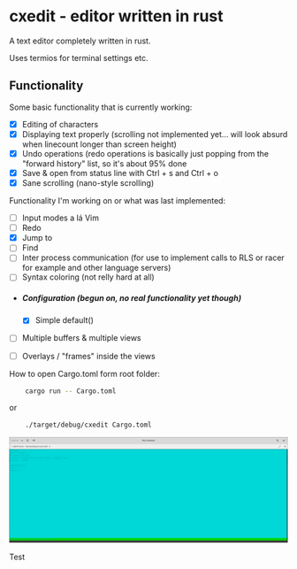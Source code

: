 # cxedit - editor written in rust
A text editor completely written in rust.

Uses termios for terminal settings etc.

## Functionality
Some basic functionality that is currently working:

- [x] Editing of characters
- [x] Displaying text properly (scrolling not implemented yet... will look absurd when linecount longer than screen height)
- [x] Undo operations (redo operations is basically just popping from the "forward history" list, so it's about 95% done
- [x] Save & open from status line with Ctrl + s and Ctrl + o
- [x] Sane scrolling (nano-style scrolling)    

Functionality I'm working on or what was last implemented:

- [ ] Input modes a lá Vim
- [ ] Redo
- [x] Jump to <line>
- [ ] Find <char range>
- [ ] Inter process communication (for use to implement calls to RLS or racer for example and other language servers)
- [ ] Syntax coloring (not relly hard at all)
 - ##### Configuration (begun on, no real functionality yet though)
    - [x] Simple default() 
- [ ] Multiple buffers & multiple views
- [ ] Overlays / "frames" inside the views


How to open Cargo.toml form root folder:
```bash
    cargo run -- Cargo.toml
```
or
```bash
    ./target/debug/cxedit Cargo.toml
```
![Example color setup](one_color_setup.png)



Test

